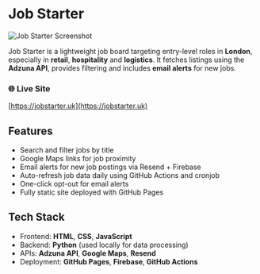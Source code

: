# Job Starter

![Job Starter Screenshot](https://i.imgur.com/Uxiul9b.png)

Job Starter is a lightweight job board targeting entry-level roles in **London**, especially in **retail**, **hospitality** and **logistics**. It fetches listings using the **Adzuna API**, provides filtering and includes **email alerts** for new jobs.

### 🌐 Live Site
[https://jobstarter.uk](https://jobstarter.uk)

## Features

- Search and filter jobs by title
- Google Maps links for job proximity
- Email alerts for new job postings via Resend + Firebase
- Auto-refresh job data daily using GitHub Actions and cronjob
- One-click opt-out for email alerts
- Fully static site deployed with GitHub Pages

## Tech Stack

- Frontend: **HTML**, **CSS**, **JavaScript**
- Backend: **Python** (used locally for data processing)
- APIs: **Adzuna API**, **Google Maps**, **Resend**
- Deployment: **GitHub Pages**, **Firebase**, **GitHub Actions**
